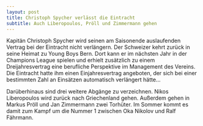 ```yaml
---
layout: post
title: Christoph Spycher verlässt die Eintracht
subtitle: Auch Liberopoulos, Pröll und Zimmermann gehen
---
```


Kapitän Christoph Spycher wird seinen am Saisonende auslaufenden Vertrag bei der Eintracht nicht verlängern. Der Schweizer kehrt zurück in seine Heimat zu Young Boys Bern. Dort kann er im nächsten Jahr in der Champions League spielen und erhielt zusätzlich zu einem Dreijahresvertrag eine berufliche Perspektive im Management des Vereins. Die Eintracht hatte ihm einen Einjahresvertrag angeboten, der sich bei einer bestimmten Zahl an Einsätzen automatisch verlängert hätte...

Darüberhinaus sind drei weitere Abgänge zu verzeichnen. Nikos Liberopoulos wird zurück nach Griechenland gehen. Außerdem gehen in Markus Pröll und Jan Zimmermann zwei Torhüter. Im Sommer kommt es damit zum Kampf um die Nummer 1 zwischen Oka Nikolov und Ralf Fährmann.
